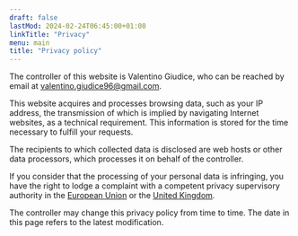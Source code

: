 ```yaml
---
draft: false
lastMod: 2024-02-24T06:45:00+01:00
linkTitle: "Privacy"
menu: main
title: "Privacy policy"
---
```


The controller of this website is Valentino Giudice, who can be reached by email at valentino.giudice96@gmail.com.

This website acquires and processes browsing data, such as your IP address, the transmission of which is implied by navigating Internet websites, as a technical requirement. This information is stored for the time necessary to fulfill your requests.

The recipients to which collected data is disclosed are web hosts or other data processors, which processes it on behalf of the controller.

If you consider that the processing of your personal data is infringing, you have the right to lodge a complaint with a competent privacy supervisory authority in the [European Union](https://edpb.europa.eu/about-edpb/about-edpb/members) or the [United Kingdom](https://ico.org.uk/).

The controller may change this privacy policy from time to time. The date in this page refers to the latest modification.
